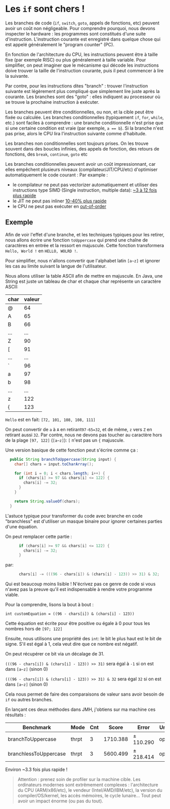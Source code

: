 # Les `if` sont chers !

Les branches de code (`if`, `switch`, `goto`, appels de fonctions, etc) peuvent avoir un coût non négligeable.
Pour comprendre pourquoi, nous devons inspecter le hardware : les programmes sont constitués d'une suite d'instruction. L'instruction courante est enregistré dans quelque chose qui est appelé généralement le "program counter" (PC).

En fonction de l'architecture du CPU, les instructions peuvent être à taille fixe (par exemple RISC) ou plus généralement à taille variable. 
Pour simplifier, on peut imaginer que le mécanisme qui décode les instructions doive trouver la taille de l'instruction courante, puis il peut commencer à lire la suivante.

Par contre, pour les instructions dites "branch" : trouver l'instruction suivante est légèrement plus compliqué que simplement lire juste après la courante.
Les branches sont des "goto" : elles indiquent au processeur où se trouve la prochaine instruction à exécuter.

Les branches peuvent être conditionnelles, ou non, et la cible peut être fixée ou calculée.
Les branches conditionnelles (typiquement `if`, `for`, `while`, etc.) sont faciles à comprendre : une branche conditionnelle n'est prise que si une certaine condition est vraie (par exemple, `a == b`).
Si la branche n'est pas prise, alors le CPU lira l'instruction suivante comme d'habitude.

Les branches non conditionnelles sont toujours prises. On les trouve souvent dans des boucles infinies, des appels de fonction, des retours de fonctions, des `break`, `continue`, `goto` etc

Les branches conditionnelles peuvent avoir un coût impressionnant, car elles empêchent plusieurs niveaux (compilateur/JIT/CPU/etc) d'optimiser automatiquement le code courant :
Par example :
- le compilateur ne peut pas vectorizer automatiquement et utiliser des instructions type SIMD (Single instruction, multiple data): [~3 à 12 fois plus rapide](https://stackoverflow.blog/2020/07/08/improving-performance-with-simd-intrinsics-in-three-use-cases/)
- le JIT ne peut pas inliner [10-40% plus rapide](https://www.cs.cmu.edu/~745/papers/p134-ayers.pdf)
- le CPU ne peut pas exécuter en [out-of-order](https://en.wikipedia.org/wiki/Out-of-order_execution) 

## Exemple

Afin de voir l'effet d'une branche, et les techniques typiques pour les retirer, nous allons écrire une fonction `toUppercase` qui prend 
une chaîne de caractères en entrée et la ressort en majuscule.
Cette fonction transformera `Hello, World !` en `HELLO, WOLRD !`.

Pour simplifier, nous n'allons convertir que l'alphabet latin `[a~z]` et ignorer les cas au limite suivant la langue de l'utilisateur.

Nous allons utiliser la table ASCII afin de mettre en majuscule. En Java, une String est juste un tableau de char et chaque char représente un caractère ASCII:

| char | valeur|
|------|-------|
| @    | 64    |
| A    | 65    |
| B    | 66    |
| …    | …     |
| Z    | 90    |
| [    | 91    |
| …    | …     |
| `    | 96    |
| a    | 97    |
| b    | 98    |
| …    | …     |
| z    | 122   | 
| {    | 123   | 


`Hello` est en fait: `[72, 101, 108, 108, 111]`

On peut convertir de `a` à `A` en retirant`97-65=32`, et de même, `z` vers `Z` en retirant aussi `32`.
Par contre, nous ne devons pas toucher au caractère hors de la plage `[97, 122]` (`[a~z]`): `[` n'est pas un `{` majuscule.

Une version basique de cette fonction peut s'écrire comme ça :
```java
  public String branchToUppercase(String input) {
    char[] chars = input.toCharArray();

    for (int i = 0; i < chars.length; i++) {
      if (chars[i] >= 97 && chars[i] <= 122) {
        chars[i] -= 32;
      }
    }

    return String.valueOf(chars);
  }
```

L'astuce typique pour transformer du code avec branche en code "branchless" est d'utiliser un masque binaire pour ignorer certaines parties d'une équation.

On peut remplacer cette partie : 
```java
      if (chars[i] >= 97 && chars[i] <= 122) {
        chars[i] -= 32;
      }
```

par:
```java
      chars[i] -= (((96 - chars[i]) & (chars[i] - 123)) >> 31) & 32;
```

Qui est beaucoup moins lisible ! N'écrivez pas ce genre de code si vous n'avez pas la preuve qu'il est indispensable à rendre votre programme viable.
 
Pour la comprendre, lisons la bout à bout :

`int customEquation = ((96 - chars[i]) & (chars[i] - 123))`

Cette équation est écrite pour être positive ou égale à 0 pour tous les nombres hors de `[97; 122]`

Ensuite, nous utilisons une propriété des `int`: le bit le plus haut est le bit de signe.
S'il est égal à 1, cela veut dire que ce nombre est négatif.

On peut récupérer ce bit via un décalage de 31.

`(((96 - chars[i]) & (chars[i] - 123)) >> 31)` sera égal à `-1` si on est dans `[a~z]` (sinon 0)

`(((96 - chars[i]) & (chars[i] - 123)) >> 31) & 32` sera égal `32` si on est dans `[a~z]` (sinon 0)

Cela nous permet de faire des comparaisons de valeur sans avoir besoin de `if` ou autres branches.

En lançant ces deux méthodes dans JMH, j'obtiens sur ma machine ces résultats :

| Benchmark             | Mode  | Cnt | Score    | Error     | Units |
|-----------------------|-------|-----|----------|-----------|-------|
| branchToUppercase     | thrpt | 3   | 1710.388 | ± 110.290 | ops/s |
| branchlessToUppercase | thrpt | 3   | 5600.499 | ± 218.414 | ops/s |

Environ ~3.3 fois plus rapide ! 

> Attention : prenez soin de profiler sur la machine cible. Les ordinateurs modernes sont extrêmement complexes : l'architecture du CPU (ARM/x86/etc), le vendeur (Intel/AMD/IBM/etc), la version du compiler/OS/kernel, les accès mémoires, le cycle lunaire... Tout peut avoir un impact énorme (ou pas du tout).
